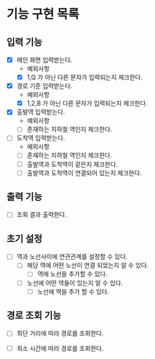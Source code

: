 # 기능 구현 목록

## 입력 기능
- [x] 메인 화면 입력받는다.
  - 예외사항 
  - [x] 1,Q 가 아닌 다른 문자가 입력되는지 체크한다.
- [x] 경로 기준 입력받는다. 
  - 예외사항
  - [x] 1,2,B 가 아닌 다른 문자가 입력되는지 체크한다. 
- [x] 출발역 입력받는다.
  - 예외사항
  - [ ] 존재하는 지하철 역인지 체크한다.
- [ ] 도착역 입력받는다.
  - 예외사항
  - [ ] 존재하는 지하철 역인지 체크한다. 
  - [ ] 출발역과 도착역이 같은지 체크한다. 
  - [ ] 출발역과 도착역이 연결되어 있는지 체크한다.

## 출력 기능
- [ ] 조회 결과 출력한다.

## 초기 설정
- [ ] 역과 노선사이에 연관관계를 설정할 수 있다.
  - [ ] 해당 역에 어떤 노선이 연결 되었는지 알 수 있다.
    - [ ] 역에 노선을 추가할 수 있다.
  - [ ] 노선에 어떤 역들이 있는지 알 수 있다.
    - [ ] 노선에 역을 추가 할 수 있다.

## 경로 조회 기능
- [ ] 최단 거리에 따라 경로를 조회한다.
- [ ] 최소 시간에 따라 경로를 조회한다.

